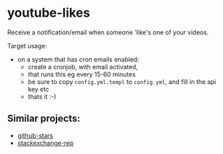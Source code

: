 # youtube-likes

Receive a notification/email when someone 'like's one of your videos.

Target usage:
- on a system that has cron emails enabled:
  - create a cronjob, with email activated,
  - that runs this eg every 15-60 minutes
  - be sure to copy `config.yml.templ` to `config.yml`, and fill in the api key etc
  - thats it :-)

## Similar projects:

- [github-stars](https://github.com/hughperkins/github-stars)
- [stackexchange-rep](https://github.com/hughperkins/stackexchange-rep)
